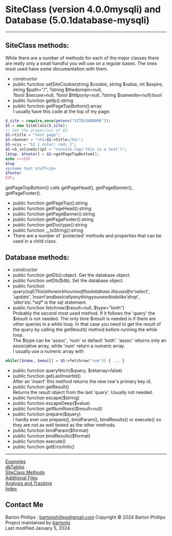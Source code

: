 # SiteClass (version 4.0.0mysqli) and Database (5.0.1database-mysqli)

---

## SiteClass methods:

While there are a number of methods for each of the major classes there are really only a small handful you will use on a regular bases. 
The ones most used have some documentation with them.

* constructor
* public function setSiteCookie(string $cookie, string $value, int $expire, string $path="/", ?string $thedomain=null,  
?bool $secure=null, ?bool $httponly=null, ?string $samesite=null):bool
* public function getIp():string
* public function getPageTopBottom():array   
I usually have this code at the top of my page:
```php
$_site = require_once(getenv("SITELOADNAME"));
$S = new SiteClass($_site);
// Set the properties of $S
$S->title = "test page";
$S->banner = "<h1>$S->title</h1>";
$S->css = "h1 { color: red; }";
$S->b_inlineScript = "console.log('this is a test')";
[$top, $footer] = $S->getPageTopBottom();
echo <<<EOF
$top
<p>Some test stuff</p>
$footer
EOF;
```

getPageTopBottom() calls getPageHead(), getPageBanner(), getPageFooter().  

* public function getPageTop():string  
* public function getPageHead():string  
* public function getPageBanner():string  
* public function getPageFooter():string  
* public function getDoctype():string  
* public function \__toString():string  
* There are a number of 'protected' methods and properties that can be used in a child class.

## Database methods:

* constructor
* public function getDb():object. Get the database object.
* public function setDb($db). Set the database object.
* public function query($sql)  
This is the workhourse of the database. It is used for 'select', 'update', 'insert' and basically anything you need to do like 'drop', 'alter' etc.
*$sql* is the sql statement.
* public function fetchrow($result=null, $type="both")  
Probably the second most used method.
If it follows the 'query' the $result is not needed.
The only time $result is needed is if there are other queries in a while loop.
In that case you need to get the result of the query by calling the getResult() method before running the while loop.  
The $type can be 'assoc', 'num' or default 'both'. 'assoc' returns only an associative array, while 'num' return a numeric array.   
I usually use a numeric array with

```php
while([$name, $email] = $S->fetchrow('num')) { ... }
```

* public function queryfetch($query, $retarray=false)
* public function getLastInsertId()  
After an 'insert' this method returns the new row's primary key id.
* public function getResult()  
Returns the result object from the last 'query'. Usually not needed.
* public function escape($string)
* public function escapeDeep($value)
* public function getNumRows($result=null)
* public function prepare($query)  
I hardly ever use prepare(), bindParam(), bindResults() or execute() so they are not as well tested as the other methods.
* public function bindParam($format)
* public function bindResults($format)
* public function execute()
* public function getErrorInfo()

---

[Examples](examplereadme.html)  
[dbTables](dbTables.html)  
[SiteClass Methods](siteclass.html)  
[Additional Files](files.html)  
[Analysis and Tracking](analysis.html)  
[Index](index.html)

## Contact Me

Barton Phillips : <a href="mailto://bartonphillips@gmail.com">bartonphillips@gmail.com</a>
Copyright &copy; 2024 Barton Phillips  
Project maintained by [bartonlp](https://github.com/bartonlp)  
Last modified January 5, 2024
